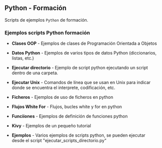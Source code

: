## Python - Formación

Scripts de ejemplos `Python` de formación.

### Ejemplos scripts Python formación

* **Clases OOP** - Ejemplos de clases de Programación Orientada a Objetos
* **Datos Python** - Ejemplos de varios tipos de datos Python (diccionarios, listas, etc.)
* **Ejecutar directorio** - Ejemplo de script python ejecutando un script dentro de una carpeta.
* **Ejecutar Unix** - Comandos de línea que se usan en Unix para indicar donde se encuentra el interprete, codificación, etc.
* **Ficheros** - Ejemplos de uso de ficheros en python
* **Flujos White For** - Flujos, bucles white y for en python
* **Funciiones** - Ejemplos de definición de funciones python
* **Kivy** - Ejemplos de un pequeño tutorial

* **Ejemplos** - Varios ejemplos de scripts python, se pueden ejecutar desde el script "ejecutar_scripts_directorio.py"
